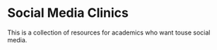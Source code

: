 # Social Media Clinics

This is a collection of resources for academics who want touse social media.
